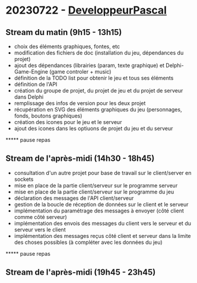# 20230722 - [DeveloppeurPascal](https://github.com/DeveloppeurPascal)

## Stream du matin (9h15 - 13h15)

* choix des éléments graphiques, fontes, etc
* modification des fichiers de doc (installation du jeu, dépendances du projet)
* ajout des dépendances (librairies (param, texte graphique) et Delphi-Game-Engine (game controler + music)
* définition de la TODO list pour obtenir le jeu et tous ses éléments
* définition de l'API
* création du groupe de projet, du projet de jeu et du projet de serveur dans Delphi
* remplissage des infos de version pour les deux projet
* récupération en SVG des éléments graphiques du jeu (personnages, fonds, boutons graphiques)
* création des icones pour le jeu et le serveur
* ajout des icones dans les optiuons de projet du jeu et du serveur


***** pause repas


## Stream de l'après-midi (14h30 - 18h45)

* consultation d'un autre projet pour base de travail sur le client/server en sockets
* mise en place de la partie client/serveur sur le programme serveur
* mise en place de la partie client/serveur sur le programme du jeu
* déclaration des messages de l'API client/serveur
* gestion de la boucle de réception de données sur le client et le serveur
* implémentation du paramétrage des messages à envoyer (côté client comme côté serveur)
* implémentation des envois des messages du client vers le serveur et du serveur vers le client
* implémentation des messages reçus côté client et serveur dans la limite des choses possibles (à compléter avec les données du jeu)


***** pause repas


## Stream de l'après-midi (19h45 - 23h45)
